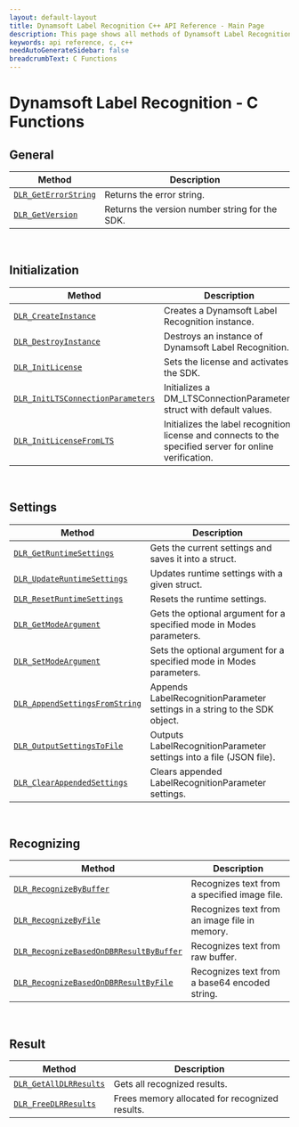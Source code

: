 ```yaml
---
layout: default-layout
title: Dynamsoft Label Recognition C++ API Reference - Main Page
description: This page shows all methods of Dynamsoft Label Recognition for C API Reference.
keywords: api reference, c, c++
needAutoGenerateSidebar: false
breadcrumbText: C Functions
---
```



# Dynamsoft Label Recognition - C Functions
  
## General
   
  | Method               | Description |
  |----------------------|-------------|
  | [`DLR_GetErrorString`](general.md#dlr_geterrorstring) | Returns the error string. |
  | [`DLR_GetVersion`](general.md#dlr_getversion) | Returns the version number string for the SDK. |
   
&nbsp; 

## Initialization
  
  | Method               | Description |
  |----------------------|-------------|
  | [`DLR_CreateInstance`](initialization.md#dlr_createinstance) | Creates a Dynamsoft Label Recognition instance. |
  | [`DLR_DestroyInstance`](initialization.md#dlr_destroyinstance) | Destroys an instance of Dynamsoft Label Recognition. |
  | [`DLR_InitLicense`](initialization.md#dlr_initlicense) | Sets the license and activates the SDK. |
  | [`DLR_InitLTSConnectionParameters`](initialization.md#dlr_initltsconnectionparameters) | Initializes a DM_LTSConnectionParameters struct with default values. |
  | [`DLR_InitLicenseFromLTS`](initialization.md#dlr_initlicensefromlts) | Initializes the label recognition license and connects to the specified server for online verification. |

&nbsp; 

## Settings

  | Method               | Description |
  |----------------------|-------------|
  | [`DLR_GetRuntimeSettings`](settings.md#dlr_getruntimesettings) | Gets the current settings and saves it into a struct. |
  | [`DLR_UpdateRuntimeSettings`](settings.md#dlr_updateruntimesettings) | Updates runtime settings with a given struct. |
  | [`DLR_ResetRuntimeSettings`](settings.md#dlr_resetruntimesettings) | Resets the runtime settings. |
  | [`DLR_GetModeArgument`](settings.md#dlr_getmodeargument) | Gets the optional argument for a specified mode in Modes parameters. |
  | [`DLR_SetModeArgument`](settings.md#dlr_setmodeargument) | Sets the optional argument for a specified mode in Modes parameters. |
  | [`DLR_AppendSettingsFromString`](settings.md#dlr_appendsettingsfromstring) | Appends LabelRecognitionParameter settings in a string to the SDK object. |
  | [`DLR_OutputSettingsToFile`](settings.md#dlr_outputsettingstofile) | Outputs LabelRecognitionParameter settings into a file (JSON file). |
  | [`DLR_ClearAppendedSettings`](settings.md#dlr_appendsettingsfromstring) | Clears appended LabelRecognitionParameter settings. |

&nbsp; 
   
## Recognizing
   
  | Method               | Description |
  |----------------------|-------------|
  | [`DLR_RecognizeByBuffer`](recognizing.md#dlr_recognizebybuffer) | Recognizes text from a specified image file. |
  | [`DLR_RecognizeByFile`](recognizing.md#dlr_recognizebyfile) | Recognizes text from an image file in memory. |
  | [`DLR_RecognizeBasedOnDBRResultByBuffer`](recognizing.md#dlr_recognizebasedondbrresultbybuffer) | Recognizes text from raw buffer. |
  | [`DLR_RecognizeBasedOnDBRResultByFile`](recognizing.md#dlr_recognizebasedondbrresultbyfile) | Recognizes text from a base64 encoded string. |
   
&nbsp; 
   
## Result
   
  | Method               | Description |
  |----------------------|-------------|
  | [`DLR_GetAllDLRResults`](result.md#dlr_getalldlrresults) | Gets all recognized results. |
  | [`DLR_FreeDLRResults`](result.md#dlr_freedlrresults) | Frees memory allocated for recognized results. |
   
&nbsp; 

